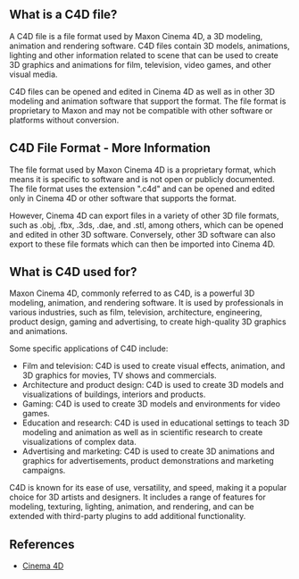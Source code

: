 ## What is a C4D file?

A C4D file is a file format used by Maxon Cinema 4D, a 3D modeling, animation and rendering software. C4D files contain 3D models, animations, lighting and other information related to scene that can be used to create 3D graphics and animations for film, television, video games, and other visual media.

C4D files can be opened and edited in Cinema 4D as well as in other 3D modeling and animation software that support the format. The file format is proprietary to Maxon and may not be compatible with other software or platforms without conversion.

## C4D File Format - More Information

The file format used by Maxon Cinema 4D is a proprietary format, which means it is specific to software and is not open or publicly documented. The file format uses the extension ".c4d" and can be opened and edited only in Cinema 4D or other software that supports the format.

However, Cinema 4D can export files in a variety of other 3D file formats, such as .obj, .fbx, .3ds, .dae, and .stl, among others, which can be opened and edited in other 3D software. Conversely, other 3D software can also export to these file formats which can then be imported into Cinema 4D.

## What is C4D used for?

Maxon Cinema 4D, commonly referred to as C4D, is a powerful 3D modeling, animation, and rendering software. It is used by professionals in various industries, such as film, television, architecture, engineering, product design, gaming and advertising, to create high-quality 3D graphics and animations.

Some specific applications of C4D include:

- Film and television: C4D is used to create visual effects, animation, and 3D graphics for movies, TV shows and commercials.
- Architecture and product design: C4D is used to create 3D models and visualizations of buildings, interiors and products.
- Gaming: C4D is used to create 3D models and environments for video games.
- Education and research: C4D is used in educational settings to teach 3D modeling and animation as well as in scientific research to create visualizations of complex data.
- Advertising and marketing: C4D is used to create 3D animations and graphics for advertisements, product demonstrations and marketing campaigns.

C4D is known for its ease of use, versatility, and speed, making it a popular choice for 3D artists and designers. It includes a range of features for modeling, texturing, lighting, animation, and rendering, and can be extended with third-party plugins to add additional functionality.

## References
* [Cinema 4D](https://en.wikipedia.org/wiki/Cinema_4D)

